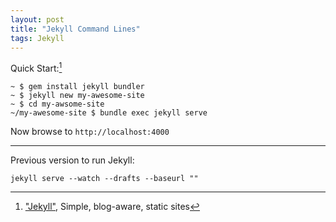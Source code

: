 ```yaml
---
layout: post
title: "Jekyll Command Lines"
tags: Jekyll
---
```


Quick Start:[^ref]

~~~
~ $ gem install jekyll bundler
~ $ jekyll new my-awesome-site
~ $ cd my-awsome-site
~/my-awesome-site $ bundle exec jekyll serve
~~~

Now browse to `http://localhost:4000`

<!-- more -->

---

Previous version to run Jekyll:

~~~
jekyll serve --watch --drafts --baseurl ""
~~~


[^ref]: ["Jekyll"](https://jekyllrb.com), Simple, blog-aware, static sites